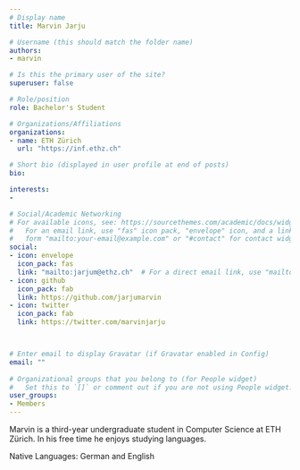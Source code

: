 ```yaml
---
# Display name
title: Marvin Jarju

# Username (this should match the folder name)
authors:
- marvin

# Is this the primary user of the site?
superuser: false

# Role/position
role: Bachelor's Student

# Organizations/Affiliations
organizations:
- name: ETH Zürich
  url: "https://inf.ethz.ch"

# Short bio (displayed in user profile at end of posts)
bio: 

interests:
- 

# Social/Academic Networking
# For available icons, see: https://sourcethemes.com/academic/docs/widgets/#icons
#   For an email link, use "fas" icon pack, "envelope" icon, and a link in the
#   form "mailto:your-email@example.com" or "#contact" for contact widget.
social:
- icon: envelope
  icon_pack: fas
  link: "mailto:jarjum@ethz.ch"  # For a direct email link, use "mailto:test@example.org".
- icon: github
  icon_pack: fab
  link: https://github.com/jarjumarvin
- icon: twitter
  icon_pack: fab
  link: https://twitter.com/marvinjarju



# Enter email to display Gravatar (if Gravatar enabled in Config)
email: ""
  
# Organizational groups that you belong to (for People widget)
#   Set this to `[]` or comment out if you are not using People widget.  
user_groups:
- Members
---
```


Marvin is a third-year undergraduate student in Computer Science at ETH Zürich. In his free time he enjoys studying languages.

Native Languages: German and English

